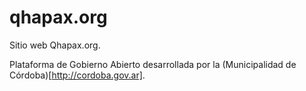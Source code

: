 # qhapax.org
Sitio web Qhapax.org.  

Plataforma de Gobierno Abierto desarrollada por la (Municipalidad de Córdoba)[http://cordoba.gov.ar].  
